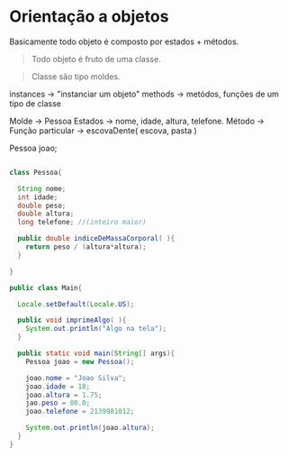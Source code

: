 # Orientação a objetos

Basicamente todo objeto é composto por estados + métodos.

> Todo objeto é fruto de uma classe.

> Classe são tipo moldes.

instances -> "instanciar um objeto"
methods -> metódos, funções de um tipo de classe

Molde -> Pessoa
Estados -> nome, idade, altura, telefone.
Método -> Função particular -> escovaDente( escova, pasta )

Pessoa joao;

```java

class Pessoa{

  String nome;
  int idade;
  double peso;
  double altura;
  long telefone; //(inteiro maior)

  public double indiceDeMassaCorporal( ){
    return peso / (altura*altura);
  }

}

public class Main{

  Locale.setDefault(Locale.US);

  public void imprimeAlgo( ){
    System.out.println("Algo na tela");
  }

  public static void main(String[] args){
    Pessoa joao = new Pessoa();

    joao.nome = "Joao Silva";
    joao.idade = 18;
    joao.altura = 1.75;
    jao.peso = 80.0;
    joao.telefone = 2139981012;

    System.out.println(joao.altura);
  }
}

```